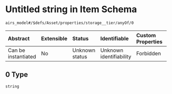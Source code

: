 # Untitled string in Item Schema

```txt
airs_model#/$defs/Asset/properties/storage__tier/anyOf/0
```



| Abstract            | Extensible | Status         | Identifiable            | Custom Properties | Additional Properties | Access Restrictions | Defined In                                                                |
| :------------------ | :--------- | :------------- | :---------------------- | :---------------- | :-------------------- | :------------------ | :------------------------------------------------------------------------ |
| Can be instantiated | No         | Unknown status | Unknown identifiability | Forbidden         | Allowed               | none                | [model.schema.json\*](../../out/model.schema.json "open original schema") |

## 0 Type

`string`
